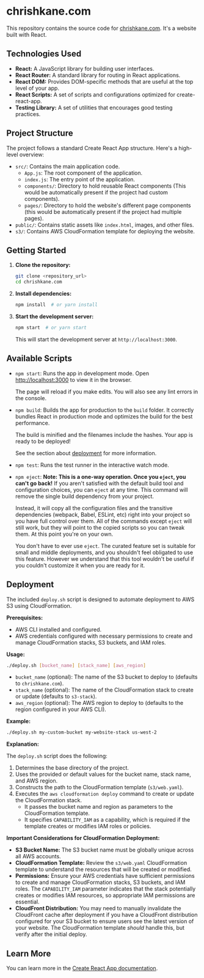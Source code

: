 # chrishkane.com

This repository contains the source code for [chrishkane.com](https://chrishkane.com). It's a website built with React.

## Technologies Used

*   **React:** A JavaScript library for building user interfaces.
*   **React Router:** A standard library for routing in React applications.
*   **React DOM:** Provides DOM-specific methods that are useful at the top level of your app.
*   **React Scripts:**  A set of scripts and configurations optimized for create-react-app.
*   **Testing Library:** A set of utilities that encourages good testing practices.

## Project Structure

The project follows a standard Create React App structure.  Here's a high-level overview:

*   `src/`: Contains the main application code.
    *   `App.js`: The root component of the application.
    *   `index.js`: The entry point of the application.
    *   `components/`: Directory to hold reusable React components (This would be automatically present if the project had custom components).
    *   `pages/`:  Directory to hold the website's different page components (this would be automatically present if the project had multiple pages).
*   `public/`:  Contains static assets like `index.html`, images, and other files.
*   `s3/`: Contains AWS CloudFormation template for deploying the website.

## Getting Started

1.  **Clone the repository:**

    ```bash
    git clone <repository_url>
    cd chrishkane.com
    ```

2.  **Install dependencies:**

    ```bash
    npm install  # or yarn install
    ```

3.  **Start the development server:**

    ```bash
    npm start  # or yarn start
    ```

    This will start the development server at `http://localhost:3000`.

## Available Scripts

*   `npm start`: Runs the app in development mode.  Open [http://localhost:3000](http://localhost:3000) to view it in the browser.

    The page will reload if you make edits.
    You will also see any lint errors in the console.
*   `npm build`: Builds the app for production to the `build` folder.  It correctly bundles React in production mode and optimizes the build for the best performance.

    The build is minified and the filenames include the hashes.  Your app is ready to be deployed!

    See the section about [deployment](https://facebook.github.io/create-react-app/docs/deployment) for more information.
*   `npm test`: Runs the test runner in the interactive watch mode.
*   `npm eject`: **Note: This is a one-way operation. Once you `eject`, you can't go back!**  If you aren't satisfied with the default build tool and configuration choices, you can `eject` at any time. This command will remove the single build dependency from your project.

    Instead, it will copy all the configuration files and the transitive dependencies (webpack, Babel, ESLint, etc) right into your project so you have full control over them. All of the commands except `eject` will still work, but they will point to the copied scripts so you can tweak them. At this point you're on your own.

    You don't have to ever use `eject`. The curated feature set is suitable for small and middle deployments, and you shouldn't feel obligated to use this feature. However we understand that this tool wouldn't be useful if you couldn't customize it when you are ready for it.

## Deployment

The included `deploy.sh` script is designed to automate deployment to AWS S3 using CloudFormation.

**Prerequisites:**

*   AWS CLI installed and configured.
*   AWS credentials configured with necessary permissions to create and manage CloudFormation stacks, S3 buckets, and IAM roles.

**Usage:**

```bash
./deploy.sh [bucket_name] [stack_name] [aws_region]
```

*   `bucket_name` (optional):  The name of the S3 bucket to deploy to (defaults to `chrishkane.com`).
*   `stack_name` (optional): The name of the CloudFormation stack to create or update (defaults to `s3-stack`).
*   `aws_region` (optional): The AWS region to deploy to (defaults to the region configured in your AWS CLI).

**Example:**

```bash
./deploy.sh my-custom-bucket my-website-stack us-west-2
```

**Explanation:**

The `deploy.sh` script does the following:

1.  Determines the base directory of the project.
2.  Uses the provided or default values for the bucket name, stack name, and AWS region.
3.  Constructs the path to the CloudFormation template (`s3/web.yaml`).
4.  Executes the `aws cloudformation deploy` command to create or update the CloudFormation stack.
    *   It passes the bucket name and region as parameters to the CloudFormation template.
    *   It specifies `CAPABILITY_IAM` as a capability, which is required if the template creates or modifies IAM roles or policies.

**Important Considerations for CloudFormation Deployment:**

*  **S3 Bucket Name:**  The S3 bucket name must be globally unique across all AWS accounts.
*  **CloudFormation Template:** Review the `s3/web.yaml` CloudFormation template to understand the resources that will be created or modified.
*  **Permissions:** Ensure your AWS credentials have sufficient permissions to create and manage CloudFormation stacks, S3 buckets, and IAM roles. The `CAPABILITY_IAM` parameter indicates that the stack potentially creates or modifies IAM resources, so appropriate IAM permissions are essential.
*  **CloudFront Distribution:** You may need to manually invalidate the CloudFront cache after deployment if you have a CloudFront distribution configured for your S3 bucket to ensure users see the latest version of your website.  The CloudFormation template *should* handle this, but verify after the initial deploy.

## Learn More

You can learn more in the [Create React App documentation](https://facebook.github.io/create-react-app/docs/getting-started).

